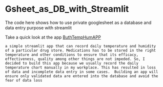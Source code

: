# Gsheet_as_DB_with_Streamlit
The code here shows how to use private googlesheet as a database and data entry purpose with streamlit

Take a quick look at the app [ButhTempHumAPP](https://buthtemperatureapp.streamlit.app/)

`a simple streamlit app that can record daily temperature and humidity of a particular drug store.
Medications has to be stored in the right temperature and other conditions to ensure that its efficacy, 
effectiveness, quality among other things are not impeded. So, I decided to build this app because we usually record the daily temperature chart manually in my workplace.
This has resulted in loss of data and incomplete data entry in some cases. 
Building an app will ensure only validated data are entered into the database and avoid the fear of data loss`
